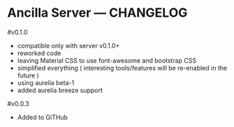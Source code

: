 Ancilla Server — CHANGELOG
==================================================

#v0.1.0
- compatible only with server v0.1.0+
- reworked code
- leaving Material CSS to use font-awesome and bootstrap CSS
- simplified everything ( interesting tools/features will be re-enabled in the future )
- using aurelia beta-1
- added aurelia breeze support

#v0.0.3
- Added to GiTHub
